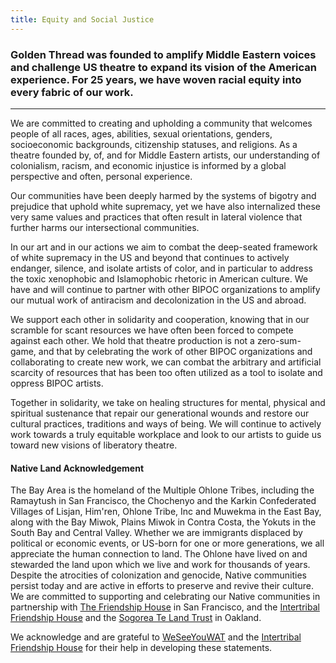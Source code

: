 ```yaml
---
title: Equity and Social Justice
---
```


### Golden Thread was founded to amplify Middle Eastern voices and challenge US theatre to expand its vision of the American experience. For 25 years, we have woven racial equity into every fabric of our work.

---

We are committed to creating and upholding a community that welcomes people of all races, ages, abilities, sexual orientations, genders, socioeconomic backgrounds, citizenship statuses, and religions. As a theatre founded by, of, and for Middle Eastern artists, our understanding of colonialism, racism, and economic injustice is informed by a global perspective and often, personal experience. 

Our communities have been deeply harmed by the systems of bigotry and prejudice that uphold white supremacy, yet we have also internalized these very same values and practices that often result in lateral violence that further harms our intersectional communities. 

In our art and in our actions we aim to combat the deep-seated framework of white supremacy in the US and beyond that continues to actively endanger, silence, and isolate artists of color, and in particular to address the toxic xenophobic and Islamophobic rhetoric in American culture. We have and will continue to partner with other BIPOC organizations to amplify our mutual work of antiracism and decolonization in the US and abroad. 

We support each other in solidarity and cooperation, knowing that in our scramble for scant resources we have often been forced to compete against each other. We hold that theatre production is not a zero-sum-game, and that by celebrating the work of other BIPOC organizations and collaborating to create new work, we can combat the arbitrary and artificial scarcity of resources that has been too often utilized as a tool to isolate and oppress BIPOC artists. 

Together in solidarity, we take on healing structures for mental, physical and spiritual sustenance that repair our generational wounds and restore our cultural practices, traditions and ways of being. We will continue to actively work towards a truly equitable workplace and look to our artists to guide us toward new visions of liberatory theatre.



#### Native Land Acknowledgement  

The Bay Area is the homeland of the Multiple Ohlone Tribes, including the Ramaytush in San Francisco, the Chochenyo and the Karkin Confederated Villages of Lisjan, Him'ren, Ohlone Tribe, Inc and Muwekma in the East Bay, along with the Bay Miwok, Plains Miwok in Contra Costa, the Yokuts in the South Bay and Central Valley. Whether we are immigrants displaced by political or economic events, or US-born for one or more generations, we all appreciate the human connection to land. The Ohlone have lived on and stewarded the land upon which we live and work for thousands of years. Despite the atrocities of colonization and genocide, Native communities persist today and are active in efforts to preserve and revive their culture. We are committed to supporting and celebrating our Native communities in partnership with [The Friendship House](https://www.friendshiphousesf.org/) in San Francisco, and the [Intertribal Friendship House](https://www.ifhurbanrez.org/home) and the [Sogorea Te Land Trust](https://sogoreate-landtrust.org/) in Oakland. 

We acknowledge and are grateful to [WeSeeYouWAT](https://www.weseeyouwat.com/) and the [Intertribal Friendship House](https://www.friendshiphousesf.org/) for their help in developing these statements. 

